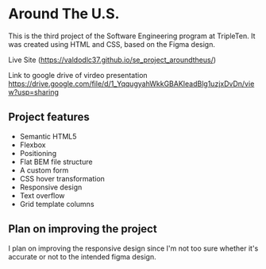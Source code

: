 # Around The U.S.

This is the third project of the Software Engineering program at TripleTen. It was created using HTML and CSS, based on the Figma design.

Live Site
(https://valdodlc37.github.io/se_project_aroundtheus/)

Link to google drive of virdeo presentation
https://drive.google.com/file/d/1_YqqugyahWkkGBAKIeadBlg1uzjxDvDn/view?usp=sharing

## Project features

- Semantic HTML5
- Flexbox
- Positioning
- Flat BEM file structure
- A custom form
- CSS hover transformation
- Responsive design
- Text overflow
- Grid template columns

## Plan on improving the project

I plan on improving the responsive design since I'm not too sure whether it's accurate or not to the intended figma design.
